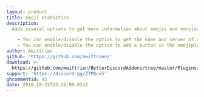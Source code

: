 ```yaml
---
layout: product
title: Emoji Statistics
description:
  Adds several options to get more information about emojis and emojiservers.

    - You can enable/disable the option to get the name and server of an emoji when you hover over it inside the emojipicker.
    - You can enable/disable the option to add a button in the emojipicker to open an overview of your servers with some information.
author: mwittrien
github: 'https://github.com/mwittrien/'
download: >-
  https://github.com/mwittrien/BetterDiscordAddons/tree/master/Plugins/EmojiStatistics
support: 'https://discord.gg/Z7PBux5'
ghcommentid: 45
date: 2018-10-22T23:26:00.824Z
---
```


